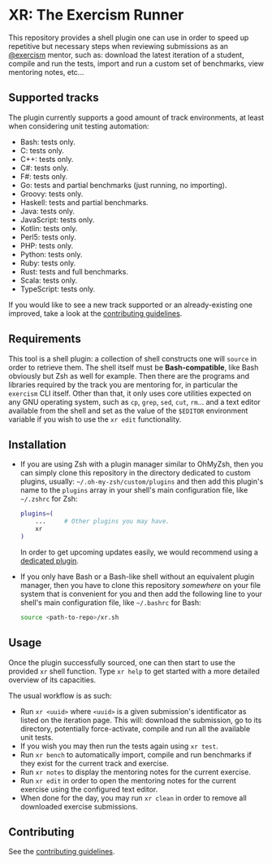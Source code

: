 # XR: The Exercism Runner

This repository provides a shell plugin one can use in order to speed up
repetitive but necessary steps when reviewing submissions as an
[@exercism](https://github.com/exercism) mentor, such as: download the latest
iteration of a student, compile and run the tests, import and run a custom set
of benchmarks, view mentoring notes, etc...


## Supported tracks

The plugin currently supports a good amount of track environments, at least
when considering unit testing automation:

 * Bash: tests only.
 * C: tests only.
 * C++: tests only.
 * C#: tests only.
 * F#: tests only.
 * Go: tests and partial benchmarks (just running, no importing).
 * Groovy: tests only.
 * Haskell: tests and partial benchmarks.
 * Java: tests only.
 * JavaScript: tests only.
 * Kotlin: tests only.
 * Perl5: tests only.
 * PHP: tests only.
 * Python: tests only.
 * Ruby: tests only.
 * Rust: tests and full benchmarks.
 * Scala: tests only.
 * TypeScript: tests only.

If you would like to see a new track supported or an already-existing one
improved, take a look at the [contributing guidelines](CONTRIBUTING.md).


## Requirements

This tool is a shell plugin: a collection of shell constructs one will `source`
in order to retrieve them. The shell itself must be **Bash-compatible**, like
Bash obviously but Zsh as well for example. Then there are the programs and
libraries required by the track you are mentoring for, in particular the
`exercism` CLI itself. Other than that, it only uses core utilities expected on
any GNU operating system, such as `cp`, `grep`, `sed`, `cut`, `rm`... and a
text editor available from the shell and set as the value of the `$EDITOR`
environment variable if you wish to use the `xr edit` functionality.


## Installation

 * If you are using Zsh with a plugin manager similar to OhMyZsh, then you can
   simply clone this repository in the directory dedicated to custom plugins,
   usually: `~/.oh-my-zsh/custom/plugins` and then add this plugin's name to
   the `plugins` array in your shell's main configuration file, like `~/.zshrc`
   for Zsh:

    ```bash
    plugins=(
        ...     # Other plugins you may have.
        xr
    )
    ```

    In order to get upcoming updates easily, we would recommend using a
    [dedicated plugin](https://github.com/TamCore/autoupdate-oh-my-zsh-plugins).

 * If you only have Bash or a Bash-like shell without an equivalent plugin
   manager, then you have to clone this repository *somewhere* on your file
   system that is convenient for you and then add the following line to your
   shell's main configuration file, like `~/.bashrc` for Bash:

   ```bash
   source <path-to-repo>/xr.sh
   ```


## Usage

Once the plugin successfully sourced, one can then start to use the provided
`xr` shell function. Type `xr help` to get started with a more detailed
overview of its capacities.

The usual workflow is as such:

 * Run `xr <uuid>` where `<uuid>` is a given submission's identificator as
   listed on the iteration page. This will: download the submission, go to its
   directory, potentially force-activate, compile and run all the available
   unit tests.
 * If you wish you may then run the tests again using `xr test`.
 * Run `xr bench` to automatically import, compile and run benchmarks if they
   exist for the current track and exercise.
 * Run `xr notes` to display the mentoring notes for the current exercise.
 * Run `xr edit` in order to open the mentoring notes for the current exercise
   using the configured text editor.
 * When done for the day, you may run `xr clean` in order to remove all
   downloaded exercise submissions.


## Contributing

See the [contributing guidelines](CONTRIBUTING.md).
